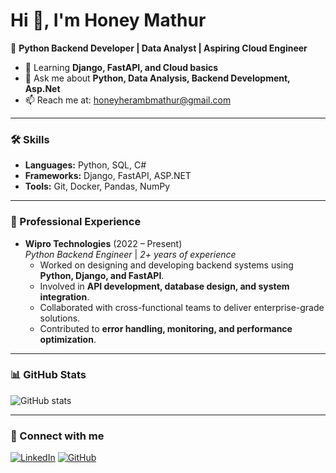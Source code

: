 # Hi 👋, I'm Honey Mathur

🚀 **Python Backend Developer | Data Analyst | Aspiring Cloud Engineer**

- 🌱 Learning **Django, FastAPI, and Cloud basics**
- 💬 Ask me about **Python, Data Analysis, Backend Development, Asp.Net**
- 📫 Reach me at: honeyherambmathur@gmail.com  

---

### 🛠️ Skills
- **Languages:** Python, SQL, C#  
- **Frameworks:** Django, FastAPI, ASP.NET  
- **Tools:** Git, Docker, Pandas, NumPy  

---

### 💼 Professional Experience
- **Wipro Technologies** (2022 – Present)  
  *Python Backend Engineer* | *2+ years of experience*  
  - Worked on designing and developing backend systems using **Python, Django, and FastAPI**.  
  - Involved in **API development, database design, and system integration**.  
  - Collaborated with cross-functional teams to deliver enterprise-grade solutions.  
  - Contributed to **error handling, monitoring, and performance optimization**.  

---

### 📊 GitHub Stats
![GitHub stats](https://github-readme-stats.vercel.app/api?username=honeyherambmathur&show_icons=true&theme=radical)

---

### 🔗 Connect with me
[![LinkedIn](https://img.shields.io/badge/LinkedIn-blue?logo=linkedin&logoColor=white)](https://linkedin.com/in/honey-mathur-a8120a16a/)
[![GitHub](https://img.shields.io/badge/GitHub-black?logo=github&logoColor=white)](https://github.com/honeyherambmathur)
